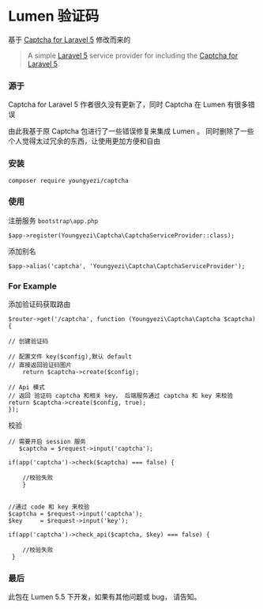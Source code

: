 # Lumen 验证码

基于  [Captcha for Laravel 5](https://github.com/mewebstudio/captcha "Captcha for Laravel 5") 修改而来的


>A simple [Laravel 5](http://www.laravel.com/) service provider for including the [Captcha for Laravel 5](https://github.com/mewebstudio/captcha).

### 源于

Captcha for Laravel 5 作者很久没有更新了，同时 Captcha 在 Lumen 有很多错误

由此我基于原 Captcha 包进行了一些错误修复来集成 Lumen 。 同时删除了一些个人觉得太过冗余的东西，让使用更加方便和自由

### 安装


	composer require youngyezi/captcha

### 使用


注册服务 `bootstrap\app.php`

	$app->register(Youngyezi\Captcha\CaptchaServiceProvider::class);


添加别名

	$app->alias('captcha', 'Youngyezi\Captcha\CaptchaServiceProvider');


### For Example

添加验证码获取路由
	
	
	$router->get('/captcha', function (Youngyezi\Captcha\Captcha $captcha){

	// 创建验证码

	// 配置文件 key($config),默认 default
	// 直接返回验证码图片
	    return $captcha->create($config);

	// Api 模式
	// 返回 验证码 captcha 和相关 key， 后端服务通过 captcha 和 key 来校验
	return $captcha->create($config, true);
	});

校验
	
	// 需要开启 session 服务
       $captcha = $request->input('captcha');
	
	if(app('captcha')->check($captcha) === false) {
   		
		//校验失败
    	}


	//通过 code 和 key 来校验
	$captcha = $request->input('captcha');
	$key     = $request->input('key');
		
	if(app('captcha')->check_api($captcha, $key) === false) {
   		
		//校验失败
   	 }

### 最后

此包在 Lumen 5.5 下开发，如果有其他问题或 bug， 请告知。
